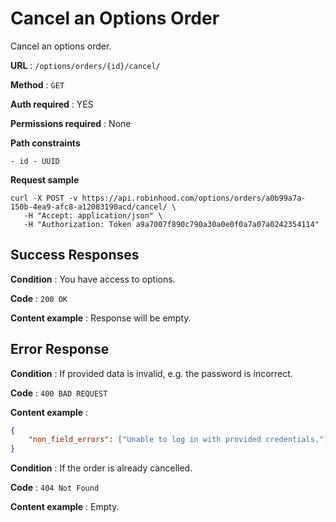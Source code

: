 # Cancel an Options Order

Cancel an options order.

**URL** : `/options/orders/{id}/cancel/`

**Method** : `GET`

**Auth required** : YES

**Permissions required** : None

**Path constraints**

    - id - UUID

**Request sample**

```
curl -X POST -v https://api.robinhood.com/options/orders/a0b99a7a-150b-4ea9-afc8-a12083190acd/cancel/ \
   -H "Accept: application/json" \
   -H "Authorization: Token a9a7007f890c790a30a0e0f0a7a07a0242354114"   
```

## Success Responses

**Condition** : You have access to options.

**Code** : `200 OK`

**Content example** : Response will be empty.

## Error Response

**Condition** : If provided data is invalid, e.g. the password is incorrect.

**Code** : `400 BAD REQUEST`

**Content example** :

```json
{
    "non_field_errors": ["Unable to log in with provided credentials."]
}
```

**Condition** : If the order is already cancelled.

**Code** : `404 Not Found`

**Content example** : Empty.
